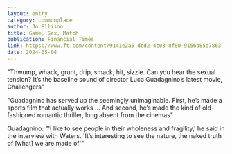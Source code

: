 ```yaml
---
layout: entry
category: commonplace
author: Jo Ellison
title: Game, Sex, Match
publication: Financial Times
link: https://www.ft.com/content/9141e2a5-dcd2-4c08-8f80-9156a85d7863
date: 2024-05-04
---
```


"Thwump, whack, grunt, drip, smack, hit, sizzle. Can you hear the sexual tension? It’s the baseline sound of director Luca Guadagnino’s latest movie, Challengers"

"Guadagnino has served up the seemingly unimaginable. First, he’s made a sports film that actually works ... And second, he’s made the kind of old-fashioned romantic thriller, long absent from the cinemas"

Guadagnino: "'I like to see people in their wholeness and fragility,' he said in the interview with Waters. 'It’s interesting to see the nature, the naked truth of [what] we are made of'"
